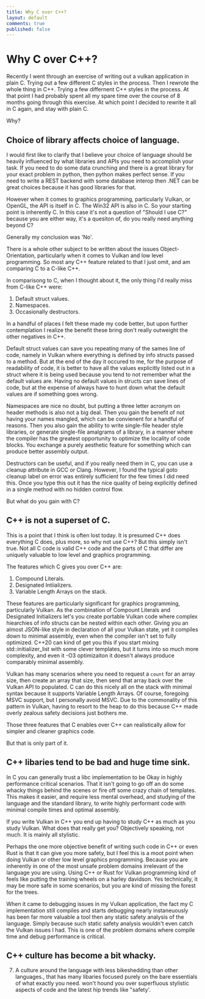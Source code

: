 ```yaml
---
title: Why C over C++?
layout: default
comments: true
published: false
---
```


# Why C over C++?

Recently I went through an exercise of writing out a vulkan application in plain C. Trying out a few different C styles in the process. Then I rewrote the whole thing in C++. Trying a few differnent C++ styles in the process. At that point I had probably spent all my spare time over the course of 8 months going through this exercise. At which point I decided to rewrite it all in C again, and stay with plain C.

Why?

## Choice of library affects choice of language.

I would first like to clarify that I believe your choice of language should be heavily influenced by what libraries and APIs you need to accomplish your task. If you need to do some data crunching and there is a great library for your exact problem in python, then python makes perfect sense. If you need to write a REST backend with some database interop then .NET can be great choices because it has good libraries for that.

However when it comes to graphics programming, particularly Vulkan, or OpenGL, the API is itself in C. The Win32 API is also in C. So your starting point is inherently C. In this case it's not a question of "Should I use C?" because you are either way, it's a quesiton of, do you really need anything beyond C?

Generally my conclusion was 'No'.

There is a whole other subject to be written about the issues Object-Orientation, particularly when it comes to Vulkan and low level programming. So most any C++ feature related to that I just omit, and am comparing C to a C-like C++.

In comparisong to C, when I thought about it, the only thing I'd really miss from C-like C++ were:

1. Default struct values.
2. Namespaces.
3. Occasionally destructors.

In a handful of places I felt these made my code better, but upon further contemplation I realize the benefit these bring don't really outweight the other negatives in C++.

Default struct values can save you repeating many of the sames line of code, namely in Vulkan where everything is defined by info structs passed to a method. But at the end of the day it occured to me, for the purpose of readability of code, it is better to have all the values explicitly listed out in a struct where it is being used because you tend to not remember what the default values are. Having no default values in structs can save lines of code, but at the expense of always have to hunt down what the default values are if something goes wrong.

Namespaces are nice no doubt, but putting a three letter acronym on header methods is also not a big deal. Then you gain the benefit of not having your names mangled, which can be convienent for a handful of reasons. Then you also gain the ability to write single-file header style libraries, or generate single-file amalgrams of a library, in a manner where the compiler has the greatest opportunity to optimize the locality of code blocks. You exchange a purely aesthetic feature for something which can produce better assembly output.

Destructors can be useful, and if you really need them in C, you can use a cleanup attribute in GCC or Clang. However, I found the typical goto cleanup label on error was entirely sufficient for the few times I did need this. Once you type this out it has the nice quality of being explicitly defined in a single method with no hidden control flow.

But what do you gain with C?

## C++ is not a superset of C.

This is a point that I think is often lost today. It is presumed C++ does everything C does, plus more, so why not use C++? But this simply isn't true. Not all C code is valid C++ code and the parts of C that differ are uniquely valuable to low level and graphics programming.

The features which C gives you over C++ are:
1. Compound Literals.
2. Designated Intiializers.
3. Variable Length Arrays on the stack.

These features are particularly significant for graphics programming, particularly Vulkan. As the combination of Compount Literals and Designated Initializers let's you create portable Vulkan code where complex hiearchies of info structs can be nested within each other. Giving you an almost JSON-like style in declaration of all your Vulkan state, yet it compiles down to minimal assembly, even when the compiler isn't set to fully optimized. C++20 can kind of get you this if you start mixing std::initializer_list with some clever templates, but it turns into so much more complexity, and even it -O3 optimizaiton it doesn't always produce comparably minimal assembly.

Vulkan has many scenarios where you need to request a `count` for an array size, then create an array that size, then send that array back over the Vulkan API to populated. C can do this nicely all on the stack with minimal syntax because it supports Variable Length Arrays. Of course, foregoing MSVC support, but I personally avoid MSVC. Due to the commonality of this pattern in Vulkan, having to resort to the heap to do this because C++ made overly zealous safety decisions just bothers me. 

Those three features that C enables over C++ can realistically allow for simpler and cleaner graphics code. 

But that is only part of it.

##  C++ libaries tend to be bad and huge time sink. 
   
In C you can generally trust a libc implementation to be Okay in highly performance critical scenarios. That it isn't going to go off an do some whacky things behind the scenes or fire off some crazy chain of templates. This makes it easier, and require less mental overhead, and studying of the language and the standard library, to write highly performant code with minimal compile times and optimal assembly.

If you write Vulkan in C++ you end up having to study C++ as much as you study Vulkan. What does that really get you? Objectively speaking, not much. It is mainly all stylistic. 

Perhaps the one more objective benefit of writing such code in C++ or even Rust is that it can give you more safety, but I feel this is a moot point when doing Vulkan or other low level graphics programming. Because you are inherently in one of the most unsafe problem domains irrelevant of the language you are using. Using C++ or Rust for Vulkan programming kind of feels like putting the training wheels on a harley davidson. Yes technically, it may be more safe in some scenarios, but you are kind of missing the forest for the trees.
  
When it came to debugging issues in my Vulkan application, the fact my C implementation still compiles and starts debugging nearly instaneuously has been far more valuable a tool then any static safety analysis of the language. Simply because such static safety analysis wouldn't even catch the Vulkan issues I had. This is one of the problem domains where compile time and debug performance is critical.

##  C++ culture has become a bit whacky.
  
7. A culture around the language with less bikeshedding than other languages., that has many libaries focused purely on the bare essentials of what exactly you need.  won't hound you over superfluous stylistic aspects of code and the latest hip trends like "safety'.

